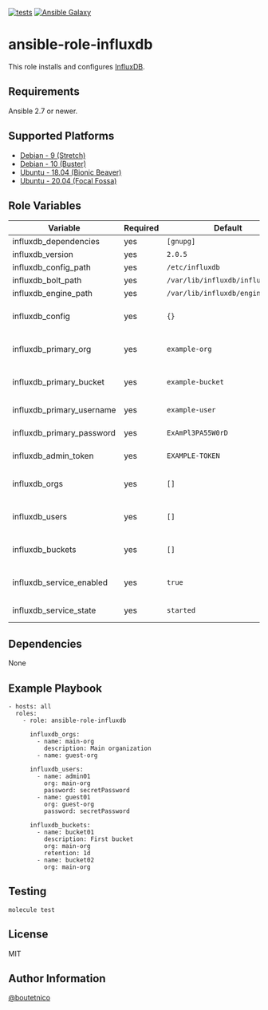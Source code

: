 [![tests](https://github.com/boutetnico/ansible-role-influxdb/workflows/Test%20ansible%20role/badge.svg)](https://github.com/boutetnico/ansible-role-influxdb/actions?query=workflow%3A%22Test+ansible+role%22)
[![Ansible Galaxy](https://img.shields.io/badge/galaxy-boutetnico.influxdb-blue.svg)](https://galaxy.ansible.com/boutetnico/influxdb)


ansible-role-influxdb
=====================

This role installs and configures [InfluxDB](https://docs.influxdata.com/influxdb/v2.0/).

Requirements
------------

Ansible 2.7 or newer.

Supported Platforms
-------------------

- [Debian - 9 (Stretch)](https://wiki.debian.org/DebianStretch)
- [Debian - 10 (Buster)](https://wiki.debian.org/DebianBuster)
- [Ubuntu - 18.04 (Bionic Beaver)](http://releases.ubuntu.com/18.04/)
- [Ubuntu - 20.04 (Focal Fossa)](http://releases.ubuntu.com/20.04/)

Role Variables
--------------

| Variable                  | Required | Default                          | Choices   | Comments                     |
|---------------------------|----------|----------------------------------|-----------|------------------------------|
| influxdb_dependencies     | yes      | `[gnupg]`                        | list      |                              |
| influxdb_version          | yes      | `2.0.5`                          | string    |                              |
| influxdb_config_path      | yes      | `/etc/influxdb`                  | string    |                              |
| influxdb_bolt_path        | yes      | `/var/lib/influxdb/influxd.bolt` | string    |                              |
| influxdb_engine_path      | yes      | `/var/lib/influxdb/engine`       | string    |                              |
| influxdb_config           | yes      | `{}`                             | dict      | Main configuration object.   |
| influxdb_primary_org      | yes      | `example-org`                    | string    | Primary organization name.   |
| influxdb_primary_bucket   | yes      | `example-bucket`                 | string    | Primary bucket name.         |
| influxdb_primary_username | yes      | `example-user`                   | string    | Primary username.            |
| influxdb_primary_password | yes      | `ExAmPl3PA55W0rD`                | string    | Password for primary user.   |
| influxdb_admin_token      | yes      | `EXAMPLE-TOKEN`                  | string    | Token for admin user.        |
| influxdb_orgs             | yes      | `[]`                             | list      | Additional orgs to create.   |
| influxdb_users            | yes      | `[]`                             | list      | Additional users to create.  |
| influxdb_buckets          | yes      | `[]`                             | list      | Additional buckets to create.|
| influxdb_service_enabled  | yes      | `true`                           | bool      | Start InfluxDB at boot.      |
| influxdb_service_state    | yes      | `started`                        | bool      | Use `started` or `stopped`.  |

Dependencies
------------

None

Example Playbook
----------------

    - hosts: all
      roles:
        - role: ansible-role-influxdb

          influxdb_orgs:
            - name: main-org
              description: Main organization
            - name: guest-org

          influxdb_users:
            - name: admin01
              org: main-org
              password: secretPassword
            - name: guest01
              org: guest-org
              password: secretPassword

          influxdb_buckets:
            - name: bucket01
              description: First bucket
              org: main-org
              retention: 1d
            - name: bucket02
              org: main-org

Testing
-------

    molecule test

License
-------

MIT

Author Information
------------------

[@boutetnico](https://github.com/boutetnico)
